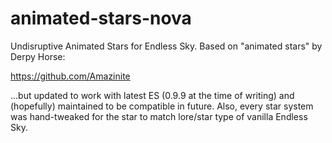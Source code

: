 # animated-stars-nova
Undisruptive Animated Stars for Endless Sky. Based on "animated stars" by Derpy Horse:

https://github.com/Amazinite

...but updated to work with latest ES (0.9.9 at the time of writing) and (hopefully) maintained to be compatible in future. Also, every star system was hand-tweaked for the star to match lore/star type of vanilla Endless Sky.